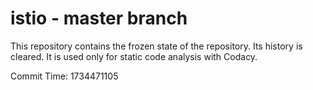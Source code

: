 # istio - master branch

This repository contains the frozen state of the repository.
Its history is cleared. It is used only for static code
analysis with Codacy.

Commit Time: 1734471105